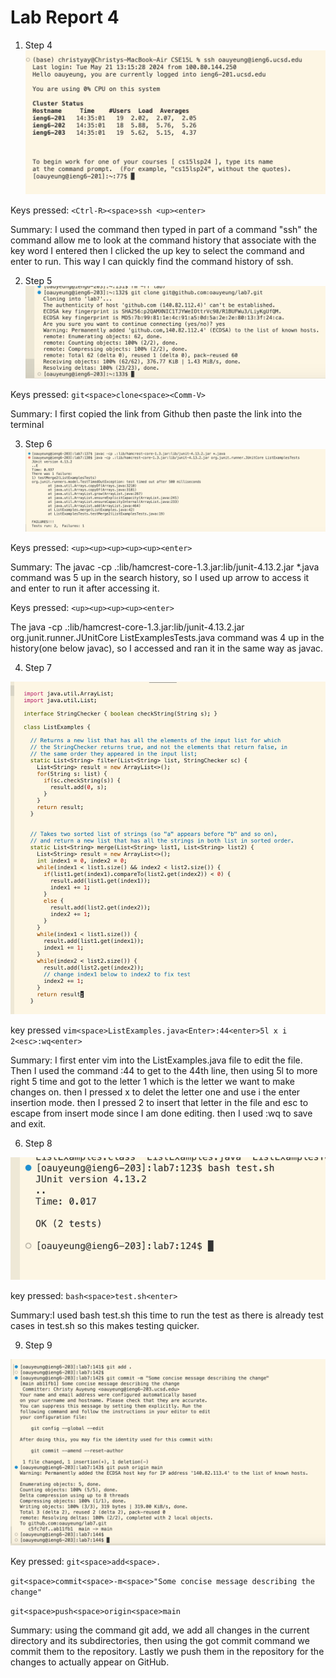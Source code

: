 # Lab Report 4

1. Step 4
![Image](lab4.jpg)

Keys pressed: `<Ctrl-R><space>ssh <up><enter>`


Summary: I used the <Ctrl-R> command then typed in part of a command "ssh" the <Ctrl-R> command allow me to look at the command history that associate with the key word I entered then I clicked the up key to select the command and enter to run. This way I can quickly find the command history of ssh.


2. Step 5
![Image](lab4b.jpg)

Keys pressed: `git<space>clone<space><Comm-V>`


Summary: I first copied the link from Github then paste the link into the terminal


3. Step 6
![Image](lab7c.jpg)

Keys pressed: `<up><up><up><up><up><enter>`


Summary: The javac -cp .:lib/hamcrest-core-1.3.jar:lib/junit-4.13.2.jar *.java command was 5 up in the search history, so I used up arrow to access it and enter to run it after accessing it. 


Keys pressed: `<up><up><up><up><enter>`


The java -cp .:lib/hamcrest-core-1.3.jar:lib/junit-4.13.2.jar org.junit.runner.JUnitCore  ListExamplesTests.java command was 4 up in the history(one below javac), so I accessed and ran it in the same way as javac.


4. Step 7
   
![Image](lab4d.jpg)


key pressed `vim<space>ListExamples.java<Enter>:44<enter>5l x i 2<esc>:wq<enter>`


Summary: I first enter vim into the ListExamples.java file to edit the file. Then I used the command :44 to get to the 44th line, then using 5l to more right 5 time and got to the letter 1 which is the letter we want to make changes on. then I pressed x to delet the letter one and use i the enter insertion mode. then I pressed 2 to insert that letter in the file and esc to escape from insert mode since I am done editing. then I used :wq to save and exit.


6. Step 8
   
![Image](lab4e.jpg)


key pressed: `bash<space>test.sh<enter>`


Summary:I used bash test.sh this time to run the test as there is already test cases in test.sh so this makes testing quicker.


9. Step 9
    
![Image](lab4f.jpg)

Key pressed:
`git<space>add<space>.`


`git<space>commit<space>-m<space>"Some concise message describing the change"`


`git<space>push<space>origin<space>main`


Summary: using the command git add, we add all changes in the current directory and its subdirectories, then using the got commit command we commit them to the repository. Lastly we push them in the repository for the changes to actually appear on GitHub.




